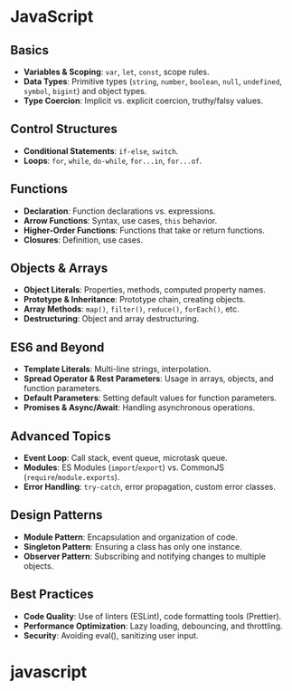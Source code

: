 # JavaScript

## Basics

- **Variables & Scoping**: `var`, `let`, `const`, scope rules.
- **Data Types**: Primitive types (`string`, `number`, `boolean`, `null`, `undefined`, `symbol`, `bigint`) and object types.
- **Type Coercion**: Implicit vs. explicit coercion, truthy/falsy values.

## Control Structures

- **Conditional Statements**: `if-else`, `switch`.
- **Loops**: `for`, `while`, `do-while`, `for...in`, `for...of`.

## Functions

- **Declaration**: Function declarations vs. expressions.
- **Arrow Functions**: Syntax, use cases, `this` behavior.
- **Higher-Order Functions**: Functions that take or return functions.
- **Closures**: Definition, use cases.

## Objects & Arrays

- **Object Literals**: Properties, methods, computed property names.
- **Prototype & Inheritance**: Prototype chain, creating objects.
- **Array Methods**: `map()`, `filter()`, `reduce()`, `forEach()`, etc.
- **Destructuring**: Object and array destructuring.

## ES6 and Beyond

- **Template Literals**: Multi-line strings, interpolation.
- **Spread Operator & Rest Parameters**: Usage in arrays, objects, and function parameters.
- **Default Parameters**: Setting default values for function parameters.
- **Promises & Async/Await**: Handling asynchronous operations.

## Advanced Topics

- **Event Loop**: Call stack, event queue, microtask queue.
- **Modules**: ES Modules (`import`/`export`) vs. CommonJS (`require`/`module.exports`).
- **Error Handling**: `try-catch`, error propagation, custom error classes.

## Design Patterns

- **Module Pattern**: Encapsulation and organization of code.
- **Singleton Pattern**: Ensuring a class has only one instance.
- **Observer Pattern**: Subscribing and notifying changes to multiple objects.

## Best Practices

- **Code Quality**: Use of linters (ESLint), code formatting tools (Prettier).
- **Performance Optimization**: Lazy loading, debouncing, and throttling.
- **Security**: Avoiding eval(), sanitizing user input.
# javascript
